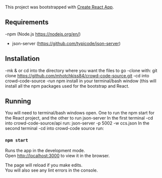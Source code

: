 This project was bootstrapped with [Create React App](https://github.com/facebook/create-react-app).

## Requirements
-npm (Node.js https://nodejs.org/en/)
- json-server (https://github.com/typicode/json-server)

## Installation
-mk & or cd into the directory where you want the files to go
-clone with:
git clone https://github.com/mhotchkiss84/crowd-code-source.git
-cd into crowd-code-source
-run npm install in your terminal/bash window (this will install all the npm packages used for the bootstrap and React. 

## Running
You will need to terminal/bash windows open. One to run the npm start for the React project, and the other to run json-server
In the first terminal
-cd into crowd-code-source/api
run:
json-server -p 5002 -w ccs.json
In the second terminal
-cd into crowd-code source
run:
### `npm start`

Runs the app in the development mode.<br />
Open [http://localhost:3000](http://localhost:3000) to view it in the browser.

The page will reload if you make edits.<br />
You will also see any lint errors in the console.
